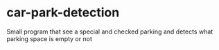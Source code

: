 # car-park-detection
Small program that see a special and checked parking and detects what parking space is empty or not
